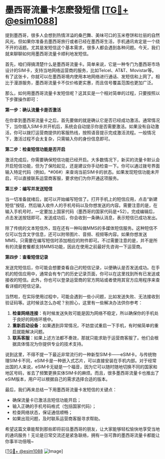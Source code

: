 # 墨西哥流量卡怎麽發短信 [[TG💪+ @esim1088](https://t.me/s/esim1088)]

提到墨西哥，很多人会想到热情洋溢的桑巴舞、美味可口的玉米卷饼和壮丽的自然风光。但如果你准备去墨西哥旅行或者已经在墨西哥生活，手机通讯肯定是一个绕不开的话题。尤其是发短信这个基本需求，很多人都会遇到各种问题。今天，我们就来聊聊如何用墨西哥流量卡顺利地发短信。

首先，咱们得搞清楚什么是墨西哥流量卡。简单来说，它是一种专门为墨西哥市场设计的SIM卡，支持当地网络运营商的服务，比如Telcel、AT&T、Movistar等。有了这张卡，你就可以在墨西哥境内使用本地网络进行通话、发短信和上网了。相比于漫游服务，墨西哥流量卡不仅价格更实惠，而且信号覆盖范围也更加广泛。

那么，如何用墨西哥流量卡发短信呢？这其实是一个相对简单的过程，只要按照以下步骤操作即可：

**第一步：确认流量卡是否激活**

在你拿到墨西哥流量卡之后，首先要做的就是确认它是否已经成功激活。通常情况下，当你插入SIM卡并开机后，系统会自动提示你是否需要激活。如果没有自动激活，你可以拨打运营商提供的客服热线，按照语音提示完成激活流程。一般情况下，激活过程不会太复杂，只需输入你的身份信息即可。

**第二步：检查短信功能是否开启**

激活完成后，你需要确保短信功能已经开启。大多数情况下，新买的流量卡默认会开启短信功能，但为了保险起见，还是建议你手动检查一下。你可以通过拨号界面输入特定代码（例如，*#06#）来查询当前SIM卡的状态。如果发现短信功能未开启，可以直接联系运营商客服，要求他们为你开通这项服务。

**第三步：编写并发送短信**

当一切准备就绪后，就可以开始编写短信了。打开手机上的短信应用，点击“新建短信”按钮，然后输入收件人的手机号码以及你想发送的内容。需要注意的是，在输入手机号时，一定要加上国家代码（墨西哥的国家代码是+52）。完成编辑后，点击发送按钮即可。发送成功后，你会收到一条确认消息，表示短信已成功发出。

除了传统的文本短信外，现在还有一种叫做MMS的多媒体短信服务。这种短信不仅可以包含文字信息，还可以附带图片、音频、视频等内容。如果你想发送MMS，只需要在编写短信时添加相应的附件即可。不过需要注意的是，并不是所有的流量套餐都支持MMS功能，因此在使用之前最好先咨询一下运营商。

**第四步：查看短信记录**

发送完短信后，你可能会想要查看自己的短信记录，以便确认是否发送成功。在手机的短信应用中，通常会有专门的历史记录页面，你可以在这里找到所有已发送或接收的短信。此外，你也可以登录运营商的官方网站或者使用其官方应用程序来查看详细的短信记录。

当然啦，在实际使用过程中，可能会遇到一些小问题，比如发送失败、无法接收到验证码等。这时候该怎么办呢？别担心，这里有一些解决办法供你参考：

1. **检查网络连接**：有时候发送失败可能是因为网络不稳定，所以确保你的手机处于良好的网络环境中。
2. **重新启动设备**：如果遇到异常情况，不妨尝试重启一下手机，有时候简单的重启就能解决问题。
3. **联系客服**：如果上述方法都不奏效，那就只能求助于运营商客服了。他们会根据具体情况为你提供专业的技术支持。

说到这里，不得不提一下最近非常流行的一种新型SIM卡——eSIM卡。与传统物理SIM卡不同，eSIM卡是一种嵌入式芯片，可以直接安装在手机内部。对于经常出国的人来说，eSIM卡无疑是一个福音，因为它可以随时随地切换不同的国家和地区号码，省去了频繁更换实体SIM卡的麻烦。而且，很多墨西哥流量卡也推出了eSIM版本，用户可以根据自己的需求选择合适的版本。

最后，我们再来总结一下用墨西哥流量卡发短信的关键点：
- 确保流量卡已激活且短信功能开启；
- 输入正确的手机号码格式（包括国家代码）；
- 检查网络状态，保证通信顺畅；
- 如果出现问题，及时联系运营商客服寻求帮助。

希望这篇文章能帮到那些即将前往墨西哥的朋友，让大家能够轻松愉快地享受当地的通讯服务！无论是日常交流还是紧急联络，拥有一张可靠的墨西哥流量卡都能让你事半功倍哦~

[[TG💪+ @esim1088](https://t.me/s/esim1088) ![Image](https://i.postimg.cc/4NQfJmqS/Snipaste-2025-05-13-00-14-12.png)]